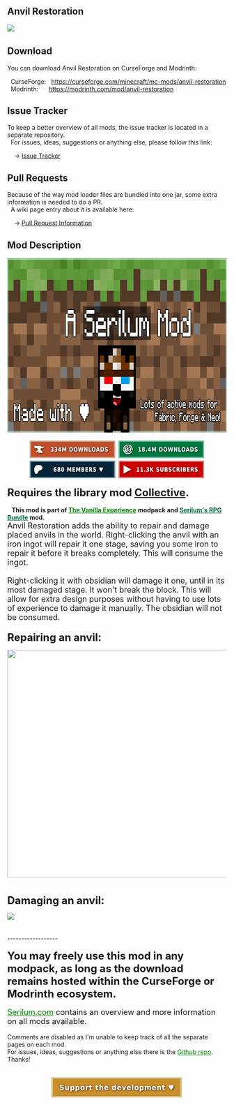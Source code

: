 <h2>Anvil Restoration</h2>
<p><a href="https://github.com/Serilum/Anvil-Restoration"><img src="https://serilum.com/assets/data/logo/anvil-restoration.gif"></a></p><h2>Download</h2>
<p>You can download Anvil Restoration on CurseForge and Modrinth:</p><p>&nbsp;&nbsp;CurseForge: &nbsp;&nbsp;<a href="https://curseforge.com/minecraft/mc-mods/anvil-restoration">https://curseforge.com/minecraft/mc-mods/anvil-restoration</a><br>&nbsp;&nbsp;Modrinth: &nbsp;&nbsp;&nbsp;&nbsp;&nbsp;<a href="https://modrinth.com/mod/anvil-restoration">https://modrinth.com/mod/anvil-restoration</a></p>
<h2>Issue Tracker</h2>
<p>To keep a better overview of all mods, the issue tracker is located in a separate repository.<br>&nbsp;&nbsp;For issues, ideas, suggestions or anything else, please follow this link:</p>
<p>&nbsp;&nbsp;&nbsp;&nbsp;-> <a href="https://serilum.com/url/issue-tracker">Issue Tracker</a></p>
<h2>Pull Requests</h2>
<p>Because of the way mod loader files are bundled into one jar, some extra information is needed to do a PR.<br>&nbsp;&nbsp;A wiki page entry about it is available here:</p>
<p>&nbsp;&nbsp;&nbsp;&nbsp;-> <a href="https://serilum.com/url/pull-requests">Pull Request Information</a></p>
<h2>Mod Description</h2>
<p style="text-align:center"><a href="https://serilum.com/" target="_blank" rel="nofollow"><img src="https://github.com/Serilum/.cdn/raw/main/description/header/header.png" alt="" width="838" height="400"></a></p>
<p style="text-align:center"><a href="https://curseforge.com/members/serilum/projects" target="_blank" rel="nofollow"><img src="https://raw.githubusercontent.com/Serilum/.data-workflow/main/badges/svg/curseforge.svg" width="200"></a> <a href="https://modrinth.com/user/Serilum" target="_blank" rel="nofollow"><img src="https://raw.githubusercontent.com/Serilum/.data-workflow/main/badges/svg/modrinth.svg" width="200"></a> <a href="https://patreon.com/serilum" target="_blank" rel="nofollow"><img src="https://raw.githubusercontent.com/Serilum/.data-workflow/main/badges/svg/patreon.svg" width="200"></a> <a href="https://youtube.com/@serilum" target="_blank" rel="nofollow"><img src="https://raw.githubusercontent.com/Serilum/.data-workflow/main/badges/svg/youtube.svg" width="200"></a></p>
<p><strong><span style="font-size:24px">Requires the library mod&nbsp;<a style="font-size:24px" href="https://curseforge.com/minecraft/mc-mods/collective" target="_blank" rel="nofollow">Collective</a>.</span></strong><strong><br><span style="font-size:6px"><br></span>&nbsp;&nbsp;&nbsp;This mod is part of <span style="color:#008000"><a style="color:#008000" href="https://curseforge.com/minecraft/modpacks/the-vanilla-experience" target="_blank" rel="nofollow">The Vanilla Experience</a></span> modpack and <span style="color:#006b3f"><a style="color:#006b3f" href="https://curseforge.com/minecraft/mc-mods/serilums-rpg-bundle" target="_blank" rel="nofollow">Serilum's RPG Bundle</a></span> mod.</strong><br><span style="font-size:18px">Anvil Restoration adds the ability to repair and damage placed anvils in the world. Right-clicking the anvil with an iron ingot will repair it one stage, saving you some iron to repair it before it breaks completely. This will consume the ingot.<br><br>Right-clicking it with obsidian will damage it one, until in its most damaged stage. It won't break the block. This will allow for extra design purposes without having to use lots of experience to damage it manually. The obsidian will not be consumed.<br><br><span style="font-size:24px"><strong>Repairing an anvil:</strong></span><br></span></p>
<div class="spoiler">
<p><picture><img src="https://github.com/Serilum/.cdn/raw/main/projects/anvil-restoration/a.gif" width="1000" height="522"></picture></p>
</div>
<p>&nbsp;<span style="font-size:18px"><br><span style="font-size:24px"><strong>Damaging an anvil:</strong></span><br></span></p>
<div class="spoiler">
<p><picture><img src="https://github.com/Serilum/.cdn/raw/main/projects/anvil-restoration/b.gif"></picture></p>
</div>
<p><br>------------------<br><br><span style="font-size:24px"><strong>You may freely use this mod in any modpack, as long as the download remains hosted within the CurseForge or Modrinth ecosystem.</strong></span><br><br><span style="font-size:18px"><a style="font-size:18px;color:#008000" href="https://serilum.com/" rel="nofollow">Serilum.com</a> contains an overview and more information on all mods available.</span><br><br><span style="font-size:14px">Comments are disabled as I'm unable to keep track of all the separate pages on each mod.</span><span style="font-size:14px"><br>For issues, ideas, suggestions or anything else there is the&nbsp;<a style="font-size:14px;color:#008000" href="https://github.com/Serilum/.issue-tracker" rel="nofollow">Github repo</a>. Thanks!</span><span style="font-size:6px"><br><br></span></p>
<p style="text-align:center"><a href="https://serilum.com/donate" rel="nofollow"><img src="https://github.com/Serilum/.cdn/raw/main/description/projects/support.svg" alt="" width="306" height="50"></a></p>